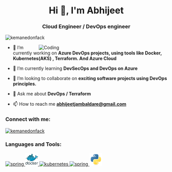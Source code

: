 <h1 align="center">Hi 👋, I'm Abhijeet</h1>
<h3 align="center">Cloud Engineer / DevOps engineer </h3>

<p align="left"> <img src="https://komarev.com/ghpvc/?username=kemanedonfack&label=Profile%20views&color=0e75b6&style=flat" alt="kemanedonfack" /> </p>

<img align="right" alt="Coding" width="400" src="https://www.contrastsecurity.com/hs-fs/hubfs/images/DevOps%20Solutions/devops-old-way.gif?width=1322&name=devops-old-way.gif">

- 🔭 I’m currently working on **Azure DevOps projects, using tools like Docker, Kubernetes(AKS) , Terraform. And Azure Cloud**

- 🌱 I’m currently learning **DevSecOps and DevOps on Azure**

- 👯 I’m looking to collaborate on **exciting software projects using DevOps principles.**

- 💬 Ask me about **DevOps / Terraform**

- 📫 How to reach me **abhijeetjambaldare@gmail.com**

<h3 align="left">Connect with me:</h3>
<p align="left">
<a href="https://www.linkedin.com/in/abhijeet-jambaldare-0993a7120/" target="blank"><img align="center" src="https://raw.githubusercontent.com/rahuldkjain/github-profile-readme-generator/master/src/images/icons/Social/linked-in-alt.svg" alt="kemanedonfack" height="30" width="40" /></a>
</p>

<h3 align="left">Languages and Tools:</h3>
<p align="left"> </a> <a href="https://portal.azure.com" target="_blank" rel="noreferrer"> <img src="https://www.vectorlogo.zone/logos/microsoft_azure/microsoft_azure-icon.svg" alt="spring" width="40" height="40"/> </a> </a> <a href="https://www.docker.com/" target="_blank" rel="noreferrer"> <img src="https://raw.githubusercontent.com/devicons/devicon/master/icons/docker/docker-original-wordmark.svg" alt="docker" width="40" height="40"/> </a>  <a href="https://www.jenkins.io" target="_blank" rel="noreferrer">  </a> <a href="https://kubernetes.io/docs/concepts/" target="_blank" rel="noreferrer"> <img src="https://www.vectorlogo.zone/logos/kubernetes/kubernetes-icon.svg" alt="kubernetes" width="40" height="40"/> </a> </a> <a href="https://registry.terraform.io/providers/hashicorp/azurerm/latest/docs" target="_blank" rel="noreferrer"> <img src="https://www.vectorlogo.zone/logos/terraformio/terraformio-icon.svg" alt="spring" width="40" height="40"/> </a> </a> <a href="https://www.python.org" target="_blank" rel="noreferrer"> <img src="https://raw.githubusercontent.com/devicons/devicon/master/icons/python/python-original.svg" alt="python" width="40" height="40"/>  </p>


